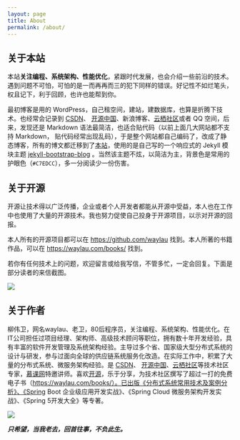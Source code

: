 ```yaml
---
layout: page
title: About
permalink: /about/
---
```

## 关于本站

本站**关注编程、系统架构、性能优化**，紧跟时代发展，也会介绍一些前沿的技术。遇到问题不可怕，可怕的是一而再再而三的犯下同样的错误。好记性不如烂笔头，权且记下，利于回顾，也许也能帮到你。

最初博客是用的 WordPress，自己租空间，建站，建数据库，也算是折腾下技术。也经常会记录到 [CSDN](http://blog.csdn.net/kkkloveyou)、 [开源中国](http://my.oschina.net/waylau)、新浪博客、[云栖社区](https://yq.aliyun.com/u/waylau)或者 QQ 空间，后来，发现还是 Markdown 语法最简洁，也适合贴代码（以前上面几大网站都不支持 Markdown， 贴代码经常出现乱码），于是整个网站都自己编码了，改成了静态博客，所有的博文都迁移到了[本站](https://waylau.com/)，使用的是自己写的一个响应式的 Jekyll 模块主题 [jekyll-bootstrap-blog](https://github.com/waylau/jekyll-bootstrap-blog) 。当然该主题不炫，以简洁为主，背景色是常用的护眼色（`#C7EDCC`），多一分阅读少一份伤害。
 
## 关于开源

开源让技术得以广泛传播，企业或者个人开发者都能从开源中受益，本人也在工作中也使用了大量的开源技术。我也努力促使自己投身于开源项目，以示对开源的回报。

本人所有的开源项目都可以在 <https://github.com/waylau> 找到。本人所著的书籍作品，可以在 <https://waylau.com/books/> 找到。

若你有任何技术上的问题，欢迎留言或给我写信，不管多忙，一定会回复。下面是部分读者的来信截图。

![](/images/gmail.jpg)

## 关于作者

柳伟卫，网名waylau、老卫，80后程序员，关注编程、系统架构、性能优化。在IT公司担任过项目经理、架构师、高级技术顾问等职位，拥有数十年开发经验，具有丰富的软件开发管理及系统架构经验。主导过多个省、国家级大型分布式系统的设计与研发，参与过面向全球的供应链系统服务化改造。在实际工作中，积累了大量的分布式系统、微服务架构经验。是 [CSDN](http://blog.csdn.net/kkkloveyou)、 [开源中国](http://my.oschina.net/waylau)、[云栖社区](https://yq.aliyun.com/u/waylau)等技术社区专家，[慕课网](http://www.imooc.com/u/4842271)特邀讲师。喜欢[开源](https://github.com/waylau)，乐于分享，为技术社区撰写了超过一打的免费电子书（https://waylau.com/books/）。已出版《分布式系统常用技术及案例分析》、《Spring Boot 企业级应用开发实战》、《Spring Cloud 微服务架构开发实战》、《Spring 5开发大全》等专著。

![](/images/way_500_500.jpg)

***只希望，当我老去，回首往事，不负此生。***
